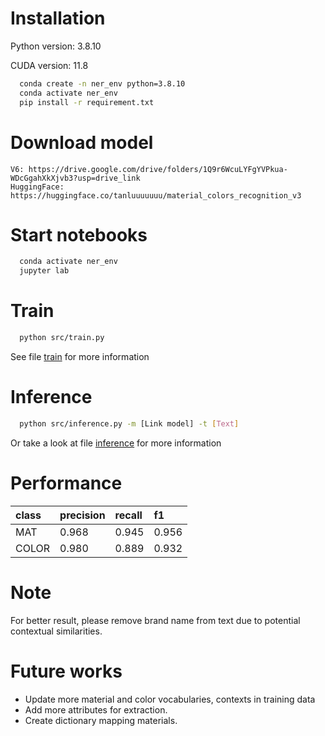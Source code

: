 # Installation
Python version: 3.8.10

CUDA version: 11.8
```bash
  conda create -n ner_env python=3.8.10 
  conda activate ner_env
  pip install -r requirement.txt
```

# Download model
```
V6: https://drive.google.com/drive/folders/1Q9r6WcuLYFgYVPkua-WDcGgahXkXjvb3?usp=drive_link
HuggingFace: https://huggingface.co/tanluuuuuuu/material_colors_recognition_v3
```
# Start notebooks
```bash
  conda activate ner_env
  jupyter lab
```

# Train
```bash
  python src/train.py
```
See file [train](./notebooks/train.ipynb) for more information

# Inference
```bash
  python src/inference.py -m [Link model] -t [Text]
```
Or take a look at file [inference](./notebooks/inference.ipynb) for more information

# Performance 
| class     | precision| recall   |f1     |
| :-------- | :------- | :------- |:------|
| MAT       | 0.968    | 0.945    | 0.956 |
| COLOR     | 0.980    | 0.889    | 0.932 |

# Note
For better result, please remove brand name from text due to  potential contextual similarities.

# Future works
- Update more material and color vocabularies, contexts in training data
- Add more attributes for extraction.
- Create dictionary mapping materials.
